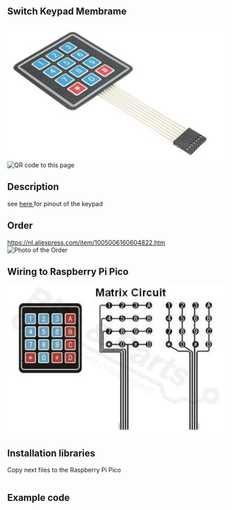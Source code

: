 ## Switch Keypad Membrame

<img src="Keypad_Photo.jpg" alt="Photo of the component">
<img src="Keypad_QR_code.jpg" alt="QR code to this page" width="80" height="80">

## Description
see <a href="https://learn.adafruit.com/matrix-keypad/pinouts">here </a> for pinout of the keypad

## Order
<a href="https://nl.aliexpress.com/item/1005006160604822.html">https://nl.aliexpress.com/item/1005006160604822.htm</a>
<img src="Keypad_Order.jpg" alt="Photo of the Order">


## Wiring to Raspberry Pi Pico
<img src="Keypad_Wires.jpg" alt="Wiring" >

## Installation libraries
Copy next files to the Raspberry Pi Pico

```bash

```

## Example code
```python



```



